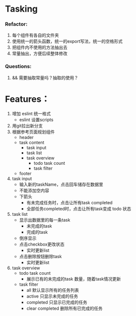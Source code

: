 # Tasking

### Refactor:
1. 每个组件有各自的文件夹
2. 使用统一的箭头函数，统一的export写法，统一的空格形式
3. 把组件内不使用的方法抽出去
4. 常量抽出，方便后续整体修改

### Questions:
1. && 需要抽取常量吗？抽取的使用？

# Features：
1. 增加 eslint 统一格式
    - eslint 设置scripts 
2. 用git拉出新分支
3. 根据参考页面规划组件
    - header
    - task content
        - task input
        - task list
        - task overview
          - todo task count
          - task filter
    - footer
4. task input
   - 输入新的taskName，点击回车储存在数据里
   - 不能添加空内容
   - 下箭头
     - 有未完成任务时，点击让所有task completed
     - 全部任务completed时，点击让所有task变成 todo 状态
5. task list
   - 显示出数据里的每一条task
     - 未完成的task
     - 完成的task
   - 倒序显示
   - 点击checkbox更改状态
     - 实时更新list
   - 点击删除按钮删除task     
     - 实时更新list
6. task overview
   - todo task count
     - 展示已有的未完成的task 数量，随着task情况更新
   - task filter
     - all 默认显示所有的任务列表
     - active 只显示未完成的任务
     - completed 只显示已完成的任务
     - clear completed 删除所有已完成的任务
